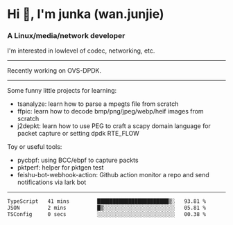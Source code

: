 
<h1 >Hi 👋, I'm junka (wan.junjie)</h1>
<h3 >A Linux/media/network developer</h3>


I'm interested in lowlevel of codec, networking, etc.


---

Recently working on OVS-DPDK.

---

Some funny little projects for learning:

- tsanalyze: learn how to parse a mpegts file from scratch 
- ffpic: learn how to decode bmp/png/jpeg/webp/heif images from scratch
- j2depkt: learn how to use PEG to craft a scapy domain language for packet capture or setting dpdk RTE_FLOW

Toy or useful tools:

- pycbpf: using BCC/ebpf to capture packts
- pktperf: helper for pktgen test
- feishu-bot-webhook-action: Github action monitor a repo and send notifications via lark bot

---

<!--START_SECTION:waka-->

```txt
TypeScript   41 mins         ███████████████████████▒░   93.81 %
JSON         2 mins          █▒░░░░░░░░░░░░░░░░░░░░░░░   05.81 %
TSConfig     0 secs          ░░░░░░░░░░░░░░░░░░░░░░░░░   00.38 %
```

<!--END_SECTION:waka-->

